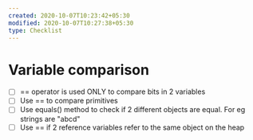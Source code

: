 ```yaml
---
created: 2020-10-07T10:23:42+05:30
modified: 2020-10-07T10:27:38+05:30
type: Checklist
---
```


# Variable comparison

- [ ] == operator is used ONLY to compare bits in 2 variables
- [ ] Use == to compare primitives
- [ ] Use equals() method to check if 2 different objects are equal. For eg strings are "abcd"
- [ ] Use == if 2 reference variables refer to the same object on the heap